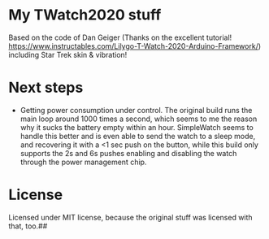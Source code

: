 # My TWatch2020 stuff
Based on the code of Dan Geiger (Thanks on the excellent tutorial! https://www.instructables.com/Lilygo-T-Watch-2020-Arduino-Framework/) including Star Trek skin & vibration!

# Next steps
* Getting power consumption under control. The original build runs the main loop around 1000 times a second, which seems to me the reason why it sucks the battery empty within an hour. SimpleWatch seems to handle this better and is even able to send the watch to a sleep mode, and recovering it with a <1 sec push on the button, while this build only supports the 2s and 6s pushes enabling and disabling the watch through the power management chip.

# License
Licensed under MIT license, because the original stuff was licensed with that, too.##
